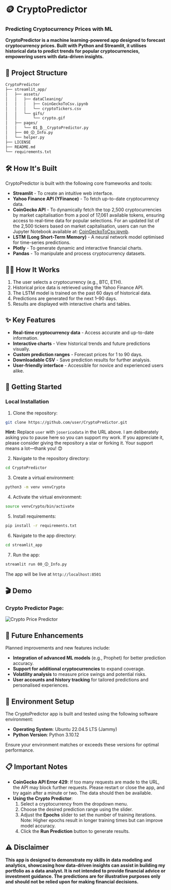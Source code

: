 # 🪙 **CryptoPredictor**
### **Predicting Cryptocurrency Prices with ML**

**CryptoPredictor is a machine learning-powered app designed to forecast cryptocurrency prices. Built with Python and Streamlit, it utilises historical data to predict trends for popular cryptocurrencies, empowering users with data-driven insights.**

## 🧬 **Project Structure**
```bash
CryptoPredictor  
├── streamlit_app/         
│   ├── assets/
│   │   ├── dataCleaning/       
│   │   │   ├── CoinGeckoToCsv.ipynb
│   │   │   └── cryptoTickers.csv
│   │   └── gifs/ 
│   │       └── crypto.gif 
│   ├── pages/               
│   │   └── 01_₿__CryptoPredictor.py 
│   ├── 00_🛈_Info.py        
│   └── helper.py          
├── LICENSE                 
├── README.md               
└── requirements.txt        
```

## 🛠️ **How It's Built**

CryptoPredictor is built with the following core frameworks and tools:

- **Streamlit** - To create an intuitive web interface.
- **Yahoo Finance API (YFinance)** - To fetch up-to-date cryptocurrency data.
- **CoinGecko API** - To dynamically fetch the top 2,500 cryptocurrencies by market capitalisation from a pool of 17,061 available tokens, ensuring access to real-time data for popular selections. For an updated list of the 2,500 tickers based on market capitalisation, users can run the Jupyter Notebook available at: [CoinGeckoToCsv.ipynb](https://github.com/josericodata/CryptoPredictor/blob/main/streamlit_app/assets/dataCleaning/CoinGeckoToCsv.ipynb).
- **LSTM (Long Short-Term Memory)** - A neural network model optimised for time-series predictions.
- **Plotly** - To generate dynamic and interactive financial charts.
- **Pandas** - To manipulate and process cryptocurrency datasets.

## 🧑‍💻 **How It Works**

1. The user selects a cryptocurrency (e.g., BTC, ETH).
2. Historical price data is retrieved using the Yahoo Finance API.
3. The LSTM model is trained on the past 60 days of historical data.
4. Predictions are generated for the next 1–90 days.
5. Results are displayed with interactive charts and tables.

## ✨ **Key Features**

- **Real-time cryptocurrency data** - Access accurate and up-to-date information.
- **Interactive charts** - View historical trends and future predictions visually.
- **Custom prediction ranges** - Forecast prices for 1 to 90 days.
- **Downloadable CSV** - Save prediction results for further analysis.
- **User-friendly interface** - Accessible for novice and experienced users alike.

## 🚀 **Getting Started**

### **Local Installation**

1. Clone the repository:
```bash
git clone https://github.com/user/CryptoPredictor.git
```
**Hint:** Replace `user` with `josericodata` in the URL above. I am deliberately asking you to pause here so you can support my work. If you appreciate it, please consider giving the repository a star or forking it. Your support means a lot—thank you! 😊

2. Navigate to the repository directory:
```bash
cd CryptoPredictor
```

3. Create a virtual environment:
```bash
python3 -m venv venvCrypto
```

4. Activate the virtual environment:
```bash
source venvCrypto/bin/activate
```

5. Install requirements:
```bash
pip install -r requirements.txt
```

6. Navigate to the app directory:
```bash
cd streamlit_app
```

7. Run the app:
```bash
streamlit run 00_🛈_Info.py
```

The app will be live at ```http://localhost:8501```

## 🎬 **Demo**
  
### Crypto Predictor Page:
![Crypto Price Predictor](https://raw.githubusercontent.com/josericodata/CryptoPredictor/main/streamlit_app/assets/gifs/crypto.gif)

## 🔮 **Future Enhancements**

Planned improvements and new features include:

- **Integration of advanced ML models** (e.g., Prophet) for better prediction accuracy.
- **Support for additional cryptocurrencies** to expand coverage.
- **Volatility analysis** to measure price swings and potential risks.
- **User accounts and history tracking** for tailored predictions and personalised experiences.

## 🔧 **Environment Setup**

The CryptoPredictor app is built and tested using the following software environment:

- **Operating System**: Ubuntu 22.04.5 LTS (Jammy)
- **Python Version**: Python 3.10.12

Ensure your environment matches or exceeds these versions for optimal performance.

## 📋 **Important Notes**

- **CoinGecko API Error 429**: If too many requests are made to the URL, the API may block further requests. Please restart or close the app, and try again after a minute or two. The data should then be available.
- **Using the Crypto Predictor**:
    1. Select a cryptocurrency from the dropdown menu.
    2. Choose the desired prediction range using the slider.
    3. Adjust the **Epochs** slider to set the number of training iterations. Note: Higher epochs result in longer training times but can improve model accuracy.
    4. Click the **Run Prediction** button to generate results.

## ⚠️ **Disclaimer**

**This app is designed to demonstrate my skills in data modeling and analytics, showcasing how data-driven insights can assist in building my portfolio as a data analyst. It is not intended to provide financial advice or investment guidance. The predictions are for illustrative purposes only and should not be relied upon for making financial decisions.**



